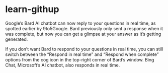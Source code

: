 # learn-githup
Google’s Bard AI chatbot can now reply to your questions in real time, as spotted earlier by 9to5Google. Bard previously only sent a response when it was complete, but now you can get a glimpse at your answer as it’s getting generated.

If you don’t want Bard to respond to your questions in real time, you can still switch between the “Respond in real time” and “Respond when complete” options from the cog icon in the top-right corner of Bard’s window. Bing Chat, Microsoft’s AI chatbot, also responds in real time.

